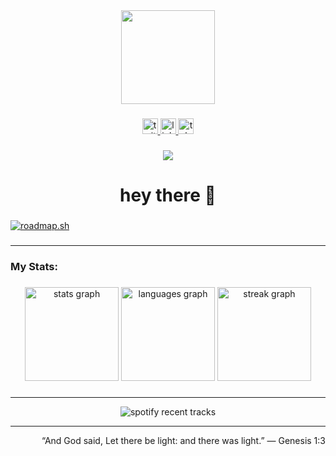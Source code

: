 <div align="center">
  <img height="150" src="https://avatars.githubusercontent.com/u/92110044"  />
</div>

###

<div align="center">
  <a href="https://x.com/beabzk" target="_blank">
    <img src="https://img.shields.io/static/v1?message=Twitter&logo=twitter&label=&color=1DA1F2&logoColor=white&labelColor=&style=for-the-badge" height="25" alt="twitter logo"  />
  </a>
  <a href="https://linktr.ee/beabzk" target="_blank">
    <img src="https://img.shields.io/static/v1?message=Linktree&logo=linktree&label=&color=1de9b6&logoColor=white&labelColor=&style=for-the-badge" height="25" alt="linktree logo"  />
  </a>
  <a href="https://t.me/beabzk" target="_blank">
    <img src="https://img.shields.io/static/v1?message=Telegram&logo=telegram&label=&color=2CA5E0&logoColor=white&labelColor=&style=for-the-badge" height="25" alt="telegram logo"  />
  </a>
</div>

###

<div align="center">
  <img src="https://visitor-badge.laobi.icu/badge?page_id=beabzk.beabzk&right_color=black"  />
</div>

###

<h1 align="center">hey there 👋</h1>

###


<a href="https://roadmap.sh"><img src="https://api.roadmap.sh/v1-badge/wide/653e4625602c6661a5744db2?variant=dark" alt="roadmap.sh"/></a>

###

<hr>
<h3 align="left">My Stats:</h3>

###

<div align="center">
  <img src="https://github-readme-stats-beabzk.vercel.app/api?username=beabzk&theme=dracula&show_icons=true&include_all_commits=true&count_private=true" height="150" alt="stats graph"  />
  <img src="https://github-readme-stats-beabzk.vercel.app/api/top-langs?username=beabzk&locale=en&hide_title=false&layout=compact&card_width=320&langs_count=5&theme=dracula&hide_border=false&order=2" height="150" alt="languages graph"  />
  <img src="https://streak-stats.demolab.com?user=beabzk&locale=en&mode=weekly&theme=dracula&hide_border=false&border_radius=5&order=3" height="150" alt="streak graph"  />
</div>

###

<hr>

<div align="center">
  
![spotify recent tracks](https://spotify-recently-played-readme.vercel.app/api?user=31wpk4rq3k3t6qkzvw76adj6eiia)

</div>

<hr>

<p align="right">“And God said, Let there be light: and there was light.” — Genesis 1:3</p>

###
